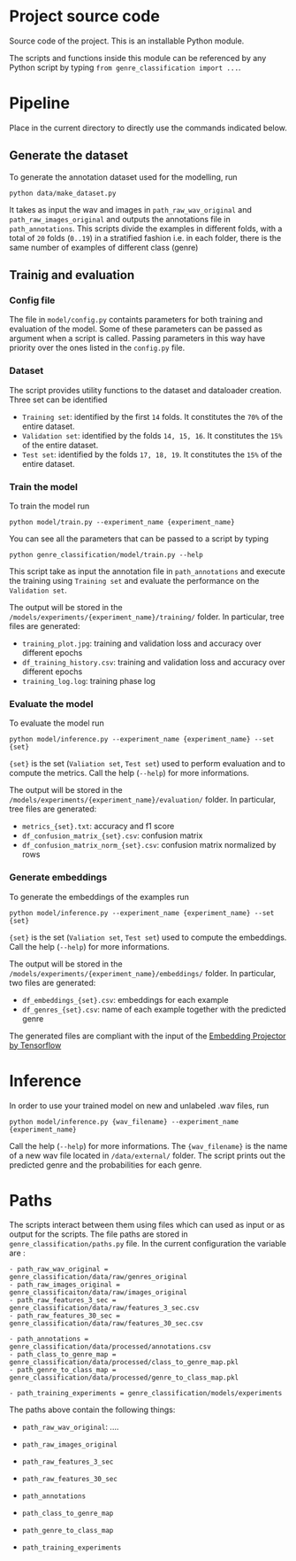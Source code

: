 Project source code
==============================

Source code of the project. This is an installable Python module. 

The scripts and functions inside this module can be referenced by any Python script by typing `from genre_classification import ...`.


# Pipeline

Place in the current directory to directly use the commands indicated below. 

## Generate the dataset

To generate the annotation dataset used for the modelling, run

    python data/make_dataset.py
 
It takes as input the wav and images in `path_raw_wav_original` and `path_raw_images_original` and outputs the annotations file in `path_annotations`. This scripts divide the examples in different folds, with a total of `20` folds (`0..19`) in a stratified fashion i.e. in each folder, there is the same number of examples of different class (genre)

## Trainig and evaluation


### Config file

The file in `model/config.py` containts parameters for both training and evaluation of the model. Some of these parameters can be passed as argument when a script is called. Passing parameters in this way have priority over the ones listed in the `config.py` file.

### Dataset
The script provides utility functions to the dataset and dataloader creation. Three set can be identified

 - `Training set`: identified by the first `14` folds. It constitutes the `70%` of the entire dataset.
 - `Validation set`: identified by the folds `14, 15, 16`. It constitutes the `15%` of the entire dataset.
 - `Test set`: identified by the folds `17, 18, 19`. It constitutes the `15%` of the entire dataset.

### Train the model
To train the model run

    python model/train.py --experiment_name {experiment_name}

You can see all the parameters that can be passed to a script by typing

    python genre_classification/model/train.py --help

This script take as input the annotation file in `path_annotations` and execute the training using `Training set` and evaluate the performance on the `Validation set`.

The output will be stored in the `/models/experiments/{experiment_name}/training/` folder. In particular, tree files are generated:

 - `training_plot.jpg`: training and validation loss and accuracy over different epochs
 - `df_training_history.csv`: training and validation loss and accuracy over different epochs
 - `training_log.log`: training phase log



### Evaluate the model

To evaluate the model run 


    python model/inference.py --experiment_name {experiment_name} --set {set}

`{set}` is the set (`Valiation set`, `Test set`) used to perform evaluation and to compute the metrics. Call the help (`--help`) for more informations. 



The output will be stored in the `/models/experiments/{experiment_name}/evaluation/` folder. In particular, tree files are generated:

 - `metrics_{set}.txt`: accuracy and f1 score
 - `df_confusion_matrix_{set}.csv`: confusion matrix
 - `df_confusion_matrix_norm_{set}.csv`: confusion matrix normalized by rows


### Generate embeddings

To generate the embeddings of the examples run

    python model/inference.py --experiment_name {experiment_name} --set {set}

`{set}` is the set (`Valiation set`, `Test set`) used to compute the embeddings. Call the help (`--help`) for more informations. 


The output will be stored in the `/models/experiments/{experiment_name}/embeddings/` folder. In particular, two files are generated:


 - `df_embeddings_{set}.csv`: embeddings for each example
 - `df_genres_{set}.csv`: name of each example together with the predicted genre

The generated files are compliant with the input of the [Embedding Projector by Tensorflow](https://projector.tensorflow.org)



# Inference

In order to use your trained model on new and unlabeled .wav files, run

    python model/inference.py {wav_filename} --experiment_name {experiment_name}

Call the help (`--help`) for more informations. The `{wav_filename}` is the name of a new wav file located in `/data/external/` folder. The script prints out the predicted genre and the probabilities for each genre. 


# Paths

The scripts interact between them using files which can used as input or as output for the scripts. 
The file paths are stored in `genre_classification/paths.py` file. In the current configuration the variable are :

 

    - path_raw_wav_original = genre_classification/data/raw/genres_original
    - path_raw_images_original = genre_classificaiton/data/raw/images_original
    - path_raw_features_3_sec = genre_classification/data/raw/features_3_sec.csv
    - path_raw_features_30_sec = genre_classification/data/raw/features_30_sec.csv
    
    - path_annotations = genre_classification/data/processed/annotations.csv
    - path_class_to_genre_map = genre_classification/data/processed/class_to_genre_map.pkl
    - path_genre_to_class_map = genre_classification/data/processed/genre_to_class_map.pkl
    
    - path_training_experiments = genre_classification/models/experiments
    
The paths above contain the following things:

 - `path_raw_wav_original`: ....
 - `path_raw_images_original`
 - `path_raw_features_3_sec`
 - `path_raw_features_30_sec`

 - `path_annotations`
 - `path_class_to_genre_map`
 - `path_genre_to_class_map`
 
 - `path_training_experiments`









